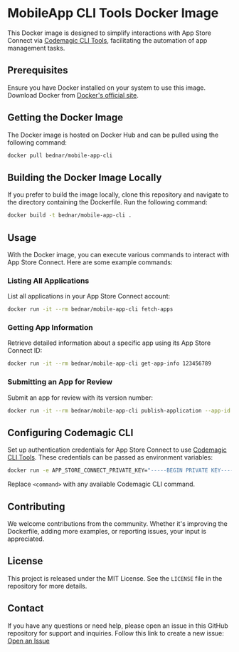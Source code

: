 
# MobileApp CLI Tools Docker Image

This Docker image is designed to simplify interactions with App Store Connect via [Codemagic CLI Tools](https://github.com/codemagic-ci-cd/cli-tools), facilitating the automation of app management tasks.

## Prerequisites

Ensure you have Docker installed on your system to use this image. Download Docker from [Docker's official site](https://www.docker.com/get-started).

## Getting the Docker Image

The Docker image is hosted on Docker Hub and can be pulled using the following command:

```bash
docker pull bednar/mobile-app-cli
```

## Building the Docker Image Locally

If you prefer to build the image locally, clone this repository and navigate to the directory containing the Dockerfile. Run the following command:

```bash
docker build -t bednar/mobile-app-cli .
```

## Usage

With the Docker image, you can execute various commands to interact with App Store Connect. Here are some example commands:

### Listing All Applications

List all applications in your App Store Connect account:

```bash
docker run -it --rm bednar/mobile-app-cli fetch-apps
```

### Getting App Information

Retrieve detailed information about a specific app using its App Store Connect ID:

```bash
docker run -it --rm bednar/mobile-app-cli get-app-info 123456789
```

### Submitting an App for Review

Submit an app for review with its version number:

```bash
docker run -it --rm bednar/mobile-app-cli publish-application --app-id 123456789 --version "1.0.1"
```

## Configuring Codemagic CLI

Set up authentication credentials for App Store Connect to use [Codemagic CLI Tools](https://github.com/codemagic-ci-cd/cli-tools). These credentials can be passed as environment variables:

```bash
docker run -e APP_STORE_CONNECT_PRIVATE_KEY="-----BEGIN PRIVATE KEY-----...-----END PRIVATE KEY-----"            -e APP_STORE_CONNECT_KEY_ID="ABC1234567"            -e APP_STORE_CONNECT_ISSUER_ID="12345678-1234-1234-1234-123456789abc"            -it --rm bednar/mobile-app-cli <command>
```

Replace `<command>` with any available Codemagic CLI command.

## Contributing

We welcome contributions from the community. Whether it's improving the Dockerfile, adding more examples, or reporting issues, your input is appreciated.

## License

This project is released under the MIT License. See the `LICENSE` file in the repository for more details.

## Contact

If you have any questions or need help, please open an issue in this GitHub repository for support and inquiries. Follow this link to create a new issue: [Open an Issue](https://github.com/bednar/mobile-app-cli/new)

